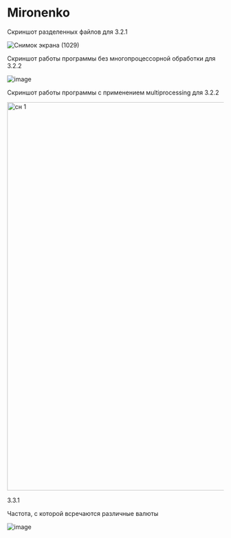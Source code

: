 # Mironenko

Скриншот разделенных файлов для 3.2.1


![Снимок экрана (1029)](https://user-images.githubusercontent.com/94804678/206427610-f5f71961-7c28-4454-8c15-ba9b5037b6d6.png)


Скриншот работы программы без многопроцессорной обработки для 3.2.2

![image](https://user-images.githubusercontent.com/94804678/206853454-e9efafb1-5ae8-439d-aca0-881567e345fb.png)

Скриншот работы программы с применением мultiprocessing для 3.2.2

<img width="902" alt="сн 1" src="https://user-images.githubusercontent.com/94804678/206757311-c19a4b33-f8cb-48d3-bdbd-992035d6f099.png">

3.3.1

Частота, с которой всречаются различные валюты

![image](https://user-images.githubusercontent.com/94804678/208763140-72661074-28dd-4404-8ab0-cbd48d092259.png)
